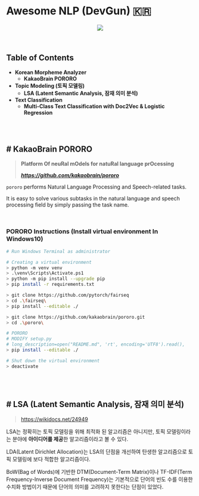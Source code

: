 # Awesome NLP (DevGun) 🇰🇷

<p align="center">
    <img src="https://cdn.rawgit.com/sindresorhus/awesome/d7305f38d29fed78fa85652e3a63e154dd8e8829/media/badge.svg"/>
</p>

<br/>

## Table of Contents

- **Korean Morpheme Analyzer**
  - **KakaoBrain PORORO**
- **Topic Modeling (토픽 모델링)**
  - **LSA (Latent Semantic Analysis, 잠재 의미 분석)**
- **Text Classification**
  - **Multi-Class Text Classification with Doc2Vec & Logistic Regression**

<br/>

<br/>

## # KakaoBrain PORORO

> **Platform Of neuRal mOdels for natuRal language prOcessing**
>
> ***https://github.com/kakaobrain/pororo***

`pororo` performs Natural Language Processing and Speech-related tasks.

It is easy to solve various subtasks in the natural language and speech processing field by simply passing the task name.

<br/>

### PORORO Instructions (Install virtual environment In Windows10)

```bash
# Run Windows Terminal as administrator

# Creating a virtual environment
> python -m venv venv
> .\venv\Scripts\Activate.ps1
> python -m pip install --upgrade pip
> pip install -r requirements.txt

> git clone https://github.com/pytorch/fairseq
> cd .\fairseq\
> pip install --editable ./

> git clone https://github.com/kakaobrain/pororo.git
> cd .\pororo\

# PORORO
# MODIFY setup.py
# long_description=open("README.md", 'rt', encoding='UTF8').read(),
> pip install --editable ./

# Shut down the virtual environment
> deactivate
```

<br/>

<br/>

## # LSA (Latent Semantic Analysis, 잠재 의미 분석)

> https://wikidocs.net/24949

LSA는 정확히는 토픽 모델링을 위해 최적화 된 알고리즘은 아니지만, 토픽 모델링이라는 분야에 **아이디어를 제공**한 알고리즘이라고 볼 수 있다. 

LDA(Latent Dirichlet Allocation)는 LSA의 단점을 개선하여 탄생한 알고리즘으로 토픽 모델링에 보다 적합한 알고리즘이다.

BoW(Bag of Words)에 기반한 DTM(Document-Term Matrix)이나 TF-IDF(Term Frequency-Inverse Document Frequency)는 기본적으로 단어의 빈도 수를 이용한 수치화 방법이기 때문에 단어의 의미를 고려하지 못한다는 단점이 있었다.

